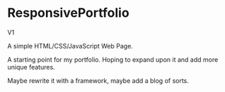 # ResponsivePortfolio
V1

A simple HTML/CSS/JavaScript Web Page. 

A starting point for my portfolio. Hoping to expand upon it and add more unique features. 

Maybe rewrite it with a framework, maybe add a blog of sorts.
